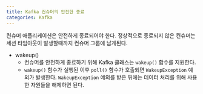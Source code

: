 ```yaml
---
title: Kafka 컨슈머의 안전한 종료
categories: Kafka
---
```


컨슈머 애플리케이션은 안전하게 종료되어야 한다. 정상적으로 종료되지 않은 컨슈머는 세션 타임아웃이 발생할때까지 컨슈머 그룹에 남게된다.

- wakeup()
    - 컨슈머를 안전하게 종료하기 위해 Kafka 클래스는 `wakeup()` 함수를 지원한다.
    - `wakeup()` 함수가 실행된 이후 `poll()` 함수가 호출되면 `WakeupException` 예외가 발생한다. `WakeupException` 예외를 받은 뒤에는 데이터 처리를 위해 사용한 자원들을 해제하면 된다.